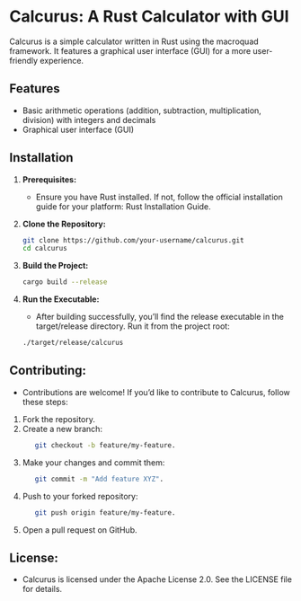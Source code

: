 # Calcurus: A Rust Calculator with GUI

Calcurus is a simple calculator written in Rust using the macroquad framework. It features a graphical user interface (GUI) for a more user-friendly experience.

## Features

- Basic arithmetic operations (addition, subtraction, multiplication, division) with integers and decimals
- Graphical user interface (GUI)

## Installation

1. **Prerequisites:**
   - Ensure you have Rust installed. If not, follow the official installation guide for your platform: Rust Installation Guide.

2. **Clone the Repository:**
   ```bash
   git clone https://github.com/your-username/calcurus.git
   cd calcurus

3. **Build the Project:**
   ```bash
   cargo build --release

4. **Run the Executable:**
   - After building successfully, you’ll find the release executable in the target/release directory. Run it from the project root:
   ```bash
   ./target/release/calcurus

## Contributing:
   - Contributions are welcome! If you’d like to contribute to Calcurus, follow these steps:
   1. Fork the repository.
   2. Create a new branch: 
      ```bash
         git checkout -b feature/my-feature.
   3. Make your changes and commit them: 
      ```bash
         git commit -m "Add feature XYZ".
   4. Push to your forked repository: 
      ```bash
         git push origin feature/my-feature.
   5. Open a pull request on GitHub.

## License:
   - Calcurus is licensed under the Apache License 2.0. See the LICENSE file for details.
